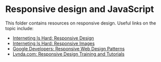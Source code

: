 # Responsive design and JavaScript

This folder contains resources on responsive design. Useful links on the topic include:

* [Interneting Is Hard: Responsive Design](https://internetingishard.com/html-and-css/responsive-design/)
* [Interneting Is Hard: Responsive Images](https://internetingishard.com/html-and-css/responsive-images/)
* [Google Developers: Responsive Web Design Patterns](https://developers.google.com/web/fundamentals/design-and-ui/responsive/patterns?hl=en)
* [Lynda.com: Responsive Design Training and Tutorials](https://www.lynda.com/Responsive-Design-training-tutorials/1357-0.html)

